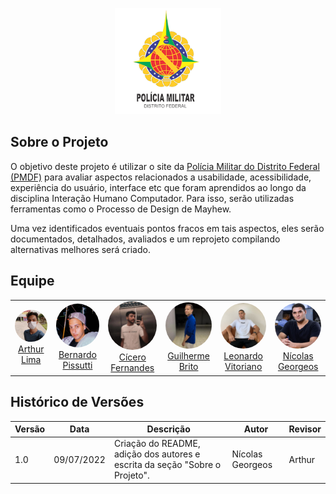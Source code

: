 <p align="center">
    <a href="http://www.pmdf.df.gov.br/" target="_blank">
        <img src="_media/pmdf_logo2.png" height="170px" alt="Logo da PMDF"/>
    </a>
</p>


## Sobre o Projeto

O objetivo deste projeto é utilizar o site da <a href="http://www.pmdf.df.gov.br/" target="_blank">Polícia Militar do Distrito Federal (PMDF)</a> para avaliar aspectos relacionados a usabilidade, acessibilidade, experiência do usuário, interface etc que foram aprendidos ao longo da disciplina Interação Humano Computador. Para isso, serão utilizadas ferramentas como o Processo de Design de Mayhew.

Uma vez identificados eventuais pontos fracos em tais aspectos, eles serão documentados, detalhados, avaliados e um reprojeto compilando alternativas melhores será criado.

## Equipe

<table>
    <tr style="text-align: center">
        <td>
            <a href="https://github.com/Arthurlima544">
                <img style="border-radius: 50%;" src="./_media/arthur.jpg" width="100px;"/><br/>
                Arthur Lima
            </a>
        </td>
        <td>
            <a href="https://github.com/berssutti">
                <img style="border-radius: 50%;" src="./_media/bernardo.jpg" width="100px;"/><br />         
                Bernardo Pissutti
            </a>
        </td>
        <td>
            <a href="https://github.com/ciceroff">
                <img style="border-radius: 50%;" src="./_media/cicero.jpg" width="100px;"/><br />
                Cícero Fernandes
            </a>
        </td>
        <td>
            <a href="https://github.com/dev-brito">
                <img style="border-radius: 50%;" src="./_media/guilherme.jpg" width="100px;"/><br />                 
                Guilherme Brito
            </a>
        </td>
        <td>
            <a href="https://github.com/leonardomilv3">
                <img style="border-radius: 50%;" src="./_media/leonardo.jpg" width="100px;"/><br />         
                Leonardo Vitoriano
            </a>
        </td>
        <td>
            <a href="https://github.com/ngm1450">
                <img style="border-radius: 50%;" src="./_media/nicolas.jpg" width="100px;"/><br />         
                Nícolas Georgeos
            </a>
        </td>
    </tr>
</table>


## Histórico de Versões

| Versão   | Data       | Descrição                                                                    | Autor              | Revisor |
|----------|------------|------------------------------------------------------------------------------|--------------------|---------|
| 1.0      | 09/07/2022 | Criação do README, adição dos autores e escrita da seção "Sobre o Projeto".  | Nícolas Georgeos 	 | Arthur  |
